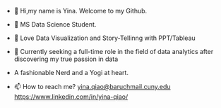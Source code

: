 - 👋 Hi,my name is Yina. Welcome to my Github.
- 👀 MS Data Science Student. 
- 🌱 Love Data Visualization and Story-Tellinng with PPT/Tableau
- 💞️ Currently seeking a full-time role in the field of data analytics after discovering my true passion in data

-  A fashionable Nerd and a Yogi at heart.


- 📫 How to reach me? yina.qiao@baruchmail.cuny.edu 
                    https://www.linkedin.com/in/yina-qiao/

<!---
yinaS1234/yinaS1234 is a ✨ special ✨ repository because its `README.md` (this file) appears on your GitHub profile.
You can click the Preview link to take a look at your changes.
--->
